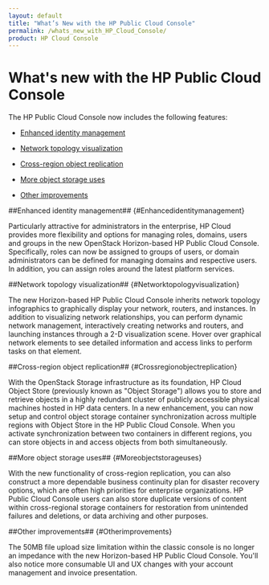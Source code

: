 ```yaml
---
layout: default
title: "What’s New with the HP Public Cloud Console"
permalink: /whats_new_with_HP_Cloud_Console/
product: HP Cloud Console
---
```


# What's new with the HP Public Cloud Console #

The HP Public Cloud Console now includes the following features:

* [Enhanced identity management](#Enhancedidentitymanagement)

* [Network topology visualization](#Networktopologyvisualization)

* [Cross-region object replication](#Crossregionobjectreplication)

* [More object storage uses](#Moreobjectstorageuses)

* [Other improvements](#Otherimprovements)


##Enhanced identity management## {#Enhancedidentitymanagement}

Particularly attractive for administrators in the enterprise, HP Cloud provides more flexibility and options for managing roles, domains, users and groups in the new OpenStack Horizon-based HP Public Cloud Console. Specifically, roles can now be assigned to groups of users, or domain administrators can be defined for managing domains and respective users. In addition, you can assign roles around the latest platform services.   

##Network topology visualization## {#Networktopologyvisualization}

The new Horizon-based HP Public Cloud Console inherits network topology infographics to graphically display your network, routers, and instances.  In addition to visualizing network relationships, you can perform dynamic network management, interactively creating networks and routers, and launching instances through a 2-D visualization scene. Hover over graphical network elements to see detailed information and access links to perform tasks on that element.  

##Cross-region object replication## {#Crossregionobjectreplication}

With the OpenStack Storage infrastructure as its foundation, HP Cloud Object Store (previously known as "Object Storage") allows you to store and retrieve objects in a highly redundant cluster of publicly accessible physical machines hosted in HP data centers. In a new enhancement, you can now setup and control object storage container synchronization across multiple regions with Object Store in the HP Public Cloud Console. When you activate synchronization between two containers in different regions, you can store objects in and access objects from both simultaneously.  

##More object storage uses## {#Moreobjectstorageuses}

With the new functionality of cross-region replication, you can also construct a more dependable business continuity plan for disaster recovery options, which are often high priorities for enterprise organizations.  HP Public Cloud Console users can also store duplicate versions of content within cross-regional storage containers for restoration from unintended failures and deletions, or data archiving and other purposes. 

##Other improvements## {#Otherimprovements}

The 50MB file upload size limitation within the classic console is no longer an impedance with the new Horizon-based HP Public Cloud Console. You'll also notice more consumable UI and UX changes with your account management and invoice presentation. 
